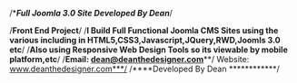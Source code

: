  /**********Full Joomla 3.0 Site Developed By Dean*********/
 
 /****Front End Project****/ 
/****I Build Full Functional Joomla CMS Sites using the various including in HTML5,CSS3,Javascript,JQuery,RWD,Joomls 3.0 etc****/
/****Also using Responsive Web Design Tools so its viewable by mobile platform,etc****/
 /****Email: dean@deanthedesigner.com******/ 
 Website: www.deanthedesigner.com***/
 /****Developed By Dean ************/
